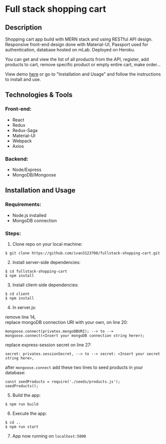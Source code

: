 # Full stack shopping cart


## Description

Shopping cart app build with MERN stack and using RESTful API design. Responsive front-end design done with Material-UI, Passport used for authentication, database hosted on mLab. Deployed on Heroku.

You can get and view the list of all products from the API, register, add products to cart, remove specific product or empty entire cart, make order...

View demo <a href="http://shopping.me">here</a> or go to "Installation and Usage" and follow the instructions to install and use.

## Technologies & Tools

### Front-end:

* React
* Redux
* Redux-Saga
* Material-UI
* Webpack
* Axios

### Backend:

* Node/Express
* MongoDB/Mongoose

## Installation and Usage

### Requirements:

* Node.js installed
* MongoDB connection

### Steps:
1. Clone repo on your local machine:
```
$ git clone https://github.com/ivan3123708/fullstack-shopping-cart.git
```
2. Install server-side dependencies:
```
$ cd fullstack-shopping-cart
$ npm install
```
3. Install client-side dependencies:
```
$ cd client
$ npm install
```
4. In server.js:<br/>

remove line 14,<br/>
replace mongoDB connection URI with your own, on line 20:<br/>
```
mongoose.connect(privates.mongoDBURI); --> to --> mongoose.connect(<Insert your mongoDB connection string here>);
```
replace express-session secret on line 27:<br/>
```
secret: privates.sessionSecret, --> to --> secret: <Insert your secret string here>,
```
after ```mongoose.connect``` add these two lines to seed products in your database:
```
const seedProducts = require('./seeds/products.js');
seedProducts();
```
5. Build the app:
```
$ npm run build
```
6. Execute the app:<br/>
```
$ cd ..
$ npm run start
```
7. App now running on ```localhost:5000```
